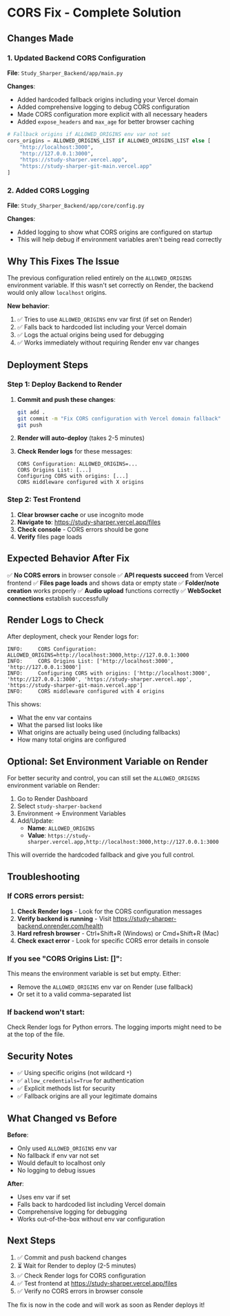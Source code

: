 # CORS Fix - Complete Solution

## Changes Made

### 1. Updated Backend CORS Configuration

**File**: `Study_Sharper_Backend/app/main.py`

**Changes**:
- Added hardcoded fallback origins including your Vercel domain
- Added comprehensive logging to debug CORS configuration
- Made CORS configuration more explicit with all necessary headers
- Added `expose_headers` and `max_age` for better browser caching

```python
# Fallback origins if ALLOWED_ORIGINS env var not set
cors_origins = ALLOWED_ORIGINS_LIST if ALLOWED_ORIGINS_LIST else [
    "http://localhost:3000",
    "http://127.0.0.1:3000",
    "https://study-sharper.vercel.app",
    "https://study-sharper-git-main.vercel.app"
]
```

### 2. Added CORS Logging

**File**: `Study_Sharper_Backend/app/core/config.py`

**Changes**:
- Added logging to show what CORS origins are configured on startup
- This will help debug if environment variables aren't being read correctly

## Why This Fixes The Issue

The previous configuration relied entirely on the `ALLOWED_ORIGINS` environment variable. If this wasn't set correctly on Render, the backend would only allow `localhost` origins.

**New behavior**:
1. ✅ Tries to use `ALLOWED_ORIGINS` env var first (if set on Render)
2. ✅ Falls back to hardcoded list including your Vercel domain
3. ✅ Logs the actual origins being used for debugging
4. ✅ Works immediately without requiring Render env var changes

## Deployment Steps

### Step 1: Deploy Backend to Render

1. **Commit and push these changes**:
   ```bash
   git add .
   git commit -m "Fix CORS configuration with Vercel domain fallback"
   git push
   ```

2. **Render will auto-deploy** (takes 2-5 minutes)

3. **Check Render logs** for these messages:
   ```
   CORS Configuration: ALLOWED_ORIGINS=...
   CORS Origins List: [...]
   Configuring CORS with origins: [...]
   CORS middleware configured with X origins
   ```

### Step 2: Test Frontend

1. **Clear browser cache** or use incognito mode
2. **Navigate to**: https://study-sharper.vercel.app/files
3. **Check console** - CORS errors should be gone
4. **Verify** files page loads

## Expected Behavior After Fix

✅ **No CORS errors** in browser console
✅ **API requests succeed** from Vercel frontend
✅ **Files page loads** and shows data or empty state
✅ **Folder/note creation** works properly
✅ **Audio upload** functions correctly
✅ **WebSocket connections** establish successfully

## Render Logs to Check

After deployment, check your Render logs for:

```
INFO:     CORS Configuration: ALLOWED_ORIGINS=http://localhost:3000,http://127.0.0.1:3000
INFO:     CORS Origins List: ['http://localhost:3000', 'http://127.0.0.1:3000']
INFO:     Configuring CORS with origins: ['http://localhost:3000', 'http://127.0.0.1:3000', 'https://study-sharper.vercel.app', 'https://study-sharper-git-main.vercel.app']
INFO:     CORS middleware configured with 4 origins
```

This shows:
- What the env var contains
- What the parsed list looks like
- What origins are actually being used (including fallbacks)
- How many total origins are configured

## Optional: Set Environment Variable on Render

For better security and control, you can still set the `ALLOWED_ORIGINS` environment variable on Render:

1. Go to Render Dashboard
2. Select `study-sharper-backend`
3. Environment → Environment Variables
4. Add/Update:
   - **Name**: `ALLOWED_ORIGINS`
   - **Value**: `https://study-sharper.vercel.app,http://localhost:3000,http://127.0.0.1:3000`

This will override the hardcoded fallback and give you full control.

## Troubleshooting

### If CORS errors persist:

1. **Check Render logs** - Look for the CORS configuration messages
2. **Verify backend is running** - Visit https://study-sharper-backend.onrender.com/health
3. **Hard refresh browser** - Ctrl+Shift+R (Windows) or Cmd+Shift+R (Mac)
4. **Check exact error** - Look for specific CORS error details in console

### If you see "CORS Origins List: []":

This means the environment variable is set but empty. Either:
- Remove the `ALLOWED_ORIGINS` env var on Render (use fallback)
- Or set it to a valid comma-separated list

### If backend won't start:

Check Render logs for Python errors. The logging imports might need to be at the top of the file.

## Security Notes

- ✅ Using specific origins (not wildcard `*`)
- ✅ `allow_credentials=True` for authentication
- ✅ Explicit methods list for security
- ✅ Fallback origins are all your legitimate domains

## What Changed vs Before

**Before**:
- Only used `ALLOWED_ORIGINS` env var
- No fallback if env var not set
- Would default to localhost only
- No logging to debug issues

**After**:
- Uses env var if set
- Falls back to hardcoded list including Vercel domain
- Comprehensive logging for debugging
- Works out-of-the-box without env var configuration

## Next Steps

1. ✅ Commit and push backend changes
2. ⏳ Wait for Render to deploy (2-5 minutes)
3. ✅ Check Render logs for CORS configuration
4. ✅ Test frontend at https://study-sharper.vercel.app/files
5. ✅ Verify no CORS errors in browser console

The fix is now in the code and will work as soon as Render deploys it!
